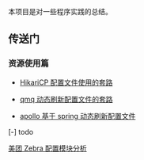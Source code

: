 
本项目是对一些程序实践的总结。

## 传送门

### 资源使用篇

* [HikariCP 配置文件使用的套路](https://github.com/kayle-plus/visionof-utopia/blob/master/docs/HikariCP%20%E9%85%8D%E7%BD%AE%E6%96%87%E4%BB%B6%E4%BD%BF%E7%94%A8%E7%9A%84%E5%A5%97%E8%B7%AF.md)

* [qmq 动态刷新配置文件的套路](https://github.com/kayle-plus/visionof-utopia/blob/master/docs/qmq%20%E5%8A%A8%E6%80%81%E5%88%B7%E6%96%B0%E9%85%8D%E7%BD%AE%E6%96%87%E4%BB%B6%E7%9A%84%E5%A5%97%E8%B7%AF.md)

* [apollo 基于 spring 动态刷新配置文件](https://github.com/kayle-plus/visionof-utopia/blob/master/docs/apollo%20%E5%9F%BA%E4%BA%8E%20spring%20%E5%8A%A8%E6%80%81%E5%88%B7%E6%96%B0%E9%85%8D%E7%BD%AE%E6%96%87%E4%BB%B6.md)

[-] todo

[美团 Zebra 配置模块分析](https://github.com/Meituan-Dianping/Zebra/blob/master/zebra-client/src/main/java/com/dianping/zebra/config/ExtensionLoader.java)